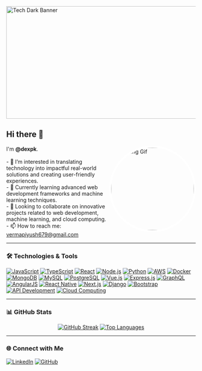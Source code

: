 <img src="https://i.pinimg.com/originals/1b/de/85/1bde855b1bd40f35b92ae6fc2d2173fa.gif" alt="Tech Dark Banner" style="width: 1200px; height: 300px; object-fit: cover;" />

<h2 align="left">Hi there 👋</h2>

<img align="right" height="220" style="border-radius: 50%; border: 5px solid #fff; object-fit: cover;" src="https://cdn.dribbble.com/users/2789762/screenshots/8630894/media/583b209224b027954cb6e8b9901cb731.gif" alt="Working Gif" />

<p align="left">
    I'm <strong>@dexpk</strong>.<br>
    <br>
    - 👀 I’m interested in translating technology into impactful real-world solutions and creating user-friendly experiences.<br>
    - 🌱 Currently learning advanced web development frameworks and machine learning techniques.<br>
    - 💞️ Looking to collaborate on innovative projects related to web development, machine learning, and cloud computing.<br>
    - 📫 How to reach me: <a href="mailto:vermapiyush679@gmail.com">vermapiyush679@gmail.com</a>
</p>

---

### 🛠️ Technologies & Tools

<p align="left">
    <a href="https://developer.mozilla.org/en-US/docs/Web/JavaScript"><img src="https://img.shields.io/badge/-JavaScript-F7DF1E?style=flat-square&logo=javascript&logoColor=black" alt="JavaScript" /></a>
    <a href="https://www.typescriptlang.org/docs/"><img src="https://img.shields.io/badge/-TypeScript-3178C6?style=flat-square&logo=typescript&logoColor=white" alt="TypeScript" /></a>
    <a href="https://reactjs.org/docs/getting-started.html"><img src="https://img.shields.io/badge/-React-61DAFB?style=flat-square&logo=react&logoColor=white" alt="React" /></a>
    <a href="https://nodejs.org/en/docs/"><img src="https://img.shields.io/badge/-Node.js-339933?style=flat-square&logo=node.js&logoColor=white" alt="Node.js" /></a>
    <a href="https://docs.python.org/3/"><img src="https://img.shields.io/badge/-Python-3776AB?style=flat-square&logo=python&logoColor=white" alt="Python" /></a>
    <a href="https://docs.aws.amazon.com/"><img src="https://img.shields.io/badge/-AWS-232F3E?style=flat-square&logo=amazon-aws&logoColor=white" alt="AWS" /></a>
    <a href="https://docs.docker.com/"><img src="https://img.shields.io/badge/-Docker-2496ED?style=flat-square&logo=docker&logoColor=white" alt="Docker" /></a>
    <a href="https://docs.mongodb.com/"><img src="https://img.shields.io/badge/-MongoDB-47A248?style=flat-square&logo=mongodb&logoColor=white" alt="MongoDB" /></a>
    <a href="https://dev.mysql.com/doc/"><img src="https://img.shields.io/badge/-MySQL-4479A1?style=flat-square&logo=mysql&logoColor=white" alt="MySQL" /></a>
    <a href="https://www.postgresql.org/docs/"><img src="https://img.shields.io/badge/-PostgreSQL-4169E1?style=flat-square&logo=postgresql&logoColor=white" alt="PostgreSQL" /></a>
    <a href="https://vuejs.org/v2/guide/"><img src="https://img.shields.io/badge/-Vue.js-4FC08D?style=flat-square&logo=vue.js&logoColor=white" alt="Vue.js" /></a>
    <a href="https://expressjs.com/"><img src="https://img.shields.io/badge/-Express.js-000000?style=flat-square&logo=express&logoColor=white" alt="Express.js" /></a>
    <a href="https://graphql.org/learn/"><img src="https://img.shields.io/badge/-GraphQL-E10098?style=flat-square&logo=graphql&logoColor=white" alt="GraphQL" /></a>
    <a href="https://angular.io/docs"><img src="https://img.shields.io/badge/-AngularJS-DD0031?style=flat-square&logo=angularjs&logoColor=white" alt="AngularJS" /></a>
    <a href="https://reactnative.dev/docs/getting-started"><img src="https://img.shields.io/badge/-React_Native-61DAFB?style=flat-square&logo=react&logoColor=white" alt="React Native" /></a>
    <a href="https://nextjs.org/docs"><img src="https://img.shields.io/badge/-Next.js-000000?style=flat-square&logo=next.js&logoColor=white" alt="Next.js" /></a>
    <a href="https://docs.djangoproject.com/en/stable/"><img src="https://img.shields.io/badge/-Django-092E20?style=flat-square&logo=django&logoColor=white" alt="Django" /></a>
    <a href="https://getbootstrap.com/docs/5.0/getting-started/introduction/"><img src="https://img.shields.io/badge/-Bootstrap-7952B3?style=flat-square&logo=bootstrap&logoColor=white" alt="Bootstrap" /></a>
    <a href="https://developer.mozilla.org/en-US/docs/Web/API"><img src="https://img.shields.io/badge/-API_Development-0052CC?style=flat-square&logo=api&logoColor=white" alt="API Development" /></a>
    <a href="https://azure.microsoft.com/en-us/overview/cloud-computing/"><img src="https://img.shields.io/badge/-Cloud_Computing-FF6F00?style=flat-square&logo=cloud&logoColor=white" alt="Cloud Computing" /></a>
</p>

---

### 📊 GitHub Stats

<p align="center">
    <a href="https://github.com/dexpk"><img src="https://streak-stats.demolab.com?user=dexpk&theme=github-dark-dimmed&border_radius=5&date_format=M%20j%5B%2C%20Y%5D" alt="GitHub Streak" /></a>
    <a href="https://github.com/dexpk"><img src="https://github-readme-stats.vercel.app/api/top-langs/?username=dexpk&layout=compact&theme=radical&hide_border=true&bg_color=00000000" alt="Top Languages" /></a>
</p>

---

### 🌐 Connect with Me

<p align="left">
    <a href="https://www.linkedin.com/in/dexy/"><img src="https://img.shields.io/badge/-LinkedIn-0077B5?style=flat-square&logo=linkedin&logoColor=white" alt="LinkedIn" /></a>
    <a href="https://github.com/dexpk"><img src="https://img.shields.io/badge/-GitHub-181717?style=flat-square&logo=github&logoColor=white" alt="GitHub" /></a>
</p>
